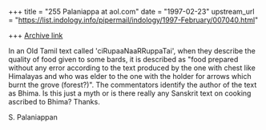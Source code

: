 +++
title = "255 Palaniappa at aol.com"
date = "1997-02-23"
upstream_url = "https://list.indology.info/pipermail/indology/1997-February/007040.html"

+++
[Archive link](https://list.indology.info/pipermail/indology/1997-February/007040.html)

In an Old Tamil text called 'ciRupaaNaaRRuppaTai', when they describe the
quality of food given to some bards, it is described as "food prepared
without any error according to the text produced by the one with chest like
Himalayas and who was elder to the one with the holder for arrows which burnt
the grove (forest?)". The commentators identify the author of the text as
Bhima. Is this just a myth or is there really any Sanskrit text on cooking
ascribed to Bhima? Thanks.

S. Palaniappan





